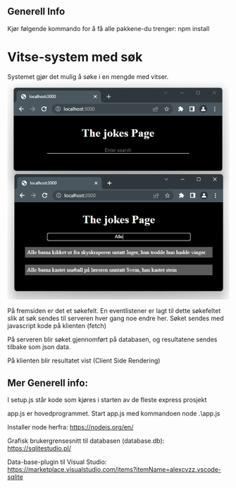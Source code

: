 ## Generell Info
Kjør følgende kommando for å få alle pakkene-du trenger:
npm install


# Vitse-system med søk
Systemet gjør det mulig å søke i en mengde med vitser.
![Screenshot](Screenshot.png)



På fremsiden er det et søkefelt. En eventlistener er lagt til dette
søkefeltet slik at søk sendes til serveren hver gang noe endre her.
Søket sendes med javascript kode på klienten (fetch)

På serveren blir søket gjennomført på databasen, og resultatene sendes
tilbake som json data.

På klienten blir resultatet vist (Client Side Rendering)

## Mer Generell info:

I setup.js står kode som kjøres i starten av de fleste express prosjekt

app.js er hovedprogrammet. Start app.js med kommandoen node .\app.js

Installer node herfra:
https://nodejs.org/en/

Grafisk brukergrensesnitt til databasen (database.db):
https://sqlitestudio.pl/

Data-base-plugin til Visual Studio:
https://marketplace.visualstudio.com/items?itemName=alexcvzz.vscode-sqlite